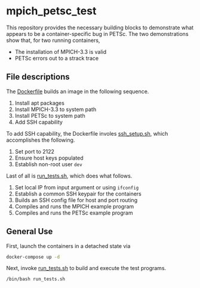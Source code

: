# mpich_petsc_test

This repository provides the necessary building blocks to demonstrate what appears to be a container-specific bug in PETSc.  The two demonstrations show that, for two running containers,
* The installation of MPICH-3.3 is valid
* PETSc errors out to a strack trace

## File descriptions
The [Dockerfile](Dockerfile) builds an image in the following sequence.
1. Install apt packages
2. Install MPICH-3.3 to system path
3. Install PETSc to system path
4. Add SSH capability

To add SSH capability, the Dockerfile involes [ssh_setup.sh](ssh_setup.sh), which accomplishes the following.
1. Set port to 2122
2. Ensure host keys populated
3. Establish non-root user `dev`

Last of all is [run_tests.sh](run_tests.sh), which does what follows.
1. Set local IP from input argument or using `ifconfig`
2. Establish a common SSH keypair for the containers
3. Builds an SSH config file for host and port routing
4. Compiles and runs the MPICH example program
5. Compiles and runs the PETSc example program

## General Use
First, launch the containers in a detached state via
```bash
docker-compose up -d
```

Next, invoke [run_tests.sh](run_tests.sh) to build and execute the test programs.
```bash
/bin/bash run_tests.sh
```